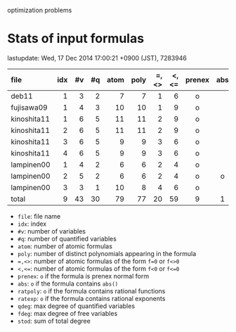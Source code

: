 optimization problems

# Stats of input formulas

lastupdate: Wed, 17 Dec 2014 17:00:21 +0900 (JST), 7283946

|                  file|idx|#v|#q|atom|poly|=,<>|<,<=|prenex|abs|ratpoly|ratexp|qdeg|fdeg|stod|
|:----|--:|--:|--:|--:|--:|--:|--:|:-:|:-:|:-:|:-:|--:|--:|--:|
|deb11                 | 1| 3| 2|  7| 7| 1| 6|o| | | | 4| 1|32|
|fujisawa09            | 1| 4| 3| 10|10| 1| 9|o| | | | 2| 1|26|
|kinoshita11           | 1| 6| 5| 11|11| 2| 9|o| | | | 2| 1|45|
|kinoshita11           | 2| 6| 5| 11|11| 2| 9|o| | | | 2| 1|34|
|kinoshita11           | 3| 6| 5|  9| 9| 3| 6|o| | | | 2| 1|46|
|kinoshita11           | 4| 6| 5|  9| 9| 3| 6|o| | | | 2| 1|32|
|lampinen00            | 1| 4| 2|  6| 6| 2| 4|o| | | | 2| 1|12|
|lampinen00            | 2| 5| 2|  6| 6| 2| 4|o|o| |o| 2| 1|14|
|lampinen00            | 3| 3| 1| 10| 8| 4| 6|o| | | | 2| 1|13|
|total                 | 9|43|30| 79|77|20|59|9|1|0|1|20| 9|254|

- `file`: file name
- `idx`: index
- `#v`: number of variables
- `#q`: number of quantified variables
- `atom`: number of atomic formulas
- `poly`: number of distinct polynomials appearing in the formula
- `=,<>`: number of atomic formulas of the form `f=0` or `f<>0`
- `<,<=`: number of atomic formulas of the form `f<0` or `f<=0`
- `prenex`: `o` if the formula is prenex normal form
- `abs`: `o` if the formula contains `abs()`
- `ratpoly`: `o` if the formula contains rational functions
- `ratexp`: `o` if the formula contains rational exponents
- `qdeg`: max degree of quantified variables
- `fdeg`: max degree of free variables
- `stod`: sum of total degree

